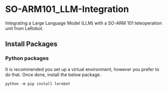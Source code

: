 # SO-ARM101_LLM-Integration
Integrating a Large Language Model (LLM) with a SO-ARM 101 teleoperation unit from LeRobot.

## Install Packages
### Python packages
It is recommended you set up a virtual environment, however you prefer to do that. 
Once done, install the below package.

```
python -m pip install lerobot
```

